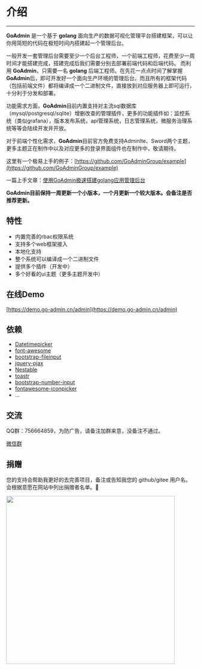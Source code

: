 # 介绍
------

**GoAdmin** 是一个基于 **golang** 面向生产的数据可视化管理平台搭建框架，可以让你用简短的代码在极短时间内搭建起一个管理后台。

一般开发一套管理后台需要至少一个后台工程师，一个前端工程师，花费至少一周时间才能搭建完成，搭建完成后我们需要分别去部署前端代码和后端代码。
而利用 **GoAdmin**，只需要一名 **golang** 后端工程师。在先花一点点时间了解掌握**GoAdmin**后，即可开发好一个面向生产环境的管理后台。而且所有的框架代码（包括前端文件）都将编译成一个二进制文件，直接放到对应服务器上即可运行，十分利于分发和部署。

功能需求方面，**GoAdmin**目前内置支持对主流sql数据库（mysql/postgresql/sqlite）增删改查的管理插件，更多的功能插件如：监控系统（类似grafana），版本发布系统，api管理系统，日志管理系统，微服务治理系统等等会陆续开发并开放。

对于前端个性化需求，**GoAdmin**目前官方免费支持Adminlte、Sword两个主题，更多主题正在制作中以及对应更多的登录界面组件也在制作中，敬请期待。

这里有一个极易上手的例子：[https://github.com/GoAdminGroup/example](https://github.com/GoAdminGroup/example)

一篇上手文章：[使用GoAdmin极速搭建golang应用管理后台](https://segmentfault.com/a/1190000022215579)

**GoAdmin目前保持一周更新一个小版本，一个月更新一个较大版本。会备注是否推荐更新。**

## 特性

- 内置完善的rbac权限系统
- 支持多个web框架接入
- 本地化支持
- 整个系统可以编译成一个二进制文件
- 提供多个插件（开发中）
- 多个好看的ui主题（更多主题开发中）

## 在线Demo

[https://demo.go-admin.cn/admin](https://demo.go-admin.cn/admin)

## 依赖

- [Datetimepicker](http://eonasdan.github.io/bootstrap-datetimepicker/)
- [font-awesome](http://fontawesome.io/)
- [bootstrap-fileinput](https://github.com/kartik-v/bootstrap-fileinput)
- [jquery-pjax](https://github.com/defunkt/jquery-pjax)
- [Nestable](http://dbushell.github.io/Nestable/)
- [toastr](http://codeseven.github.io/toastr/)
- [bootstrap-number-input](https://github.com/wpic/bootstrap-number-input)
- [fontawesome-iconpicker](https://github.com/itsjavi/fontawesome-iconpicker)
- ...

## 交流

QQ群：756664859，为防广告，请备注加群来意，没备注不通过。

[微信群](http://quick.go-admin.cn/resource/wechat_qrcode.jpg)

## 捐赠

您的支持会帮助我更好的去完善项目，备注或告知我您的 github/gitee 用户名。
会根据意愿在网站中列出捐赠者名单。🙏

<img src="http://quick.go-admin.cn/official/assets/imgs/shoukuan.jpg" width="450" />